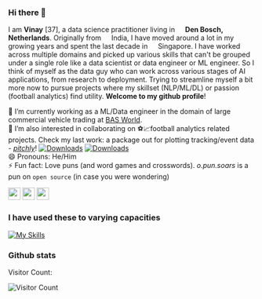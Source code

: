 ### Hi there 👋

<!--
**opunsoars/opunsoars** is a ✨ _special_ ✨ repository because its `README.md` (this file) appears on your GitHub profile.

Here are some ideas to get you started:

- 🔭 I’m currently working on ...
- 🌱 I’m currently learning ...
- 👯 I’m looking to collaborate on ...
- 🤔 I’m looking for help with ...
- 💬 Ask me about ...
- 📫 How to reach me: ...
- 😄 Pronouns: ...
- ⚡ Fun fact: ... 3909444
-->
I am **Vinay** [37], a data science practitioner living in  <img src="https://cdn-icons-png.flaticon.com/512/206/206615.png" width="13"/> **Den Bosch, Netherlands**. Originally from <img src="https://cdn-icons-png.flaticon.com/512/206/206606.png" width="13"/> India, I have moved around a lot in my growing years and spent the last decade in <img src="https://cdn-icons-png.flaticon.com/512/555/555538.png" width="13"/> Singapore. I have worked across multiple domains and picked up various skills that can't be grouped under a single role like a data scientist or data engineer or ML engineer. So I think of myself as the data guy who can work across various stages of AI applications, from research to deployment. Trying to streamline myself a bit more now to pursue projects where my skillset (NLP/ML/DL) or passion (football analytics) find utility. **Welcome to my github profile**!  

🔭 I’m currently working as a ML/Data engineer in the domain of large commercial vehicle trading at [BAS World](https://www.basworld.com/).  
👯 I’m also interested in collaborating on ⚽📈football analytics related projects. Check my last work: a package out for plotting tracking/event data - [_pitchly_](https://github.com/opunsoars/pitchly)! [![Downloads](https://static.pepy.tech/personalized-badge/pitchly?period=total&units=international_system&left_color=black&right_color=orange&left_text=Total%20Downloads)](https://pepy.tech/project/pitchly) [![Downloads](https://img.shields.io/badge/dynamic/json.svg?label=LastMonth&url=https%3A%2F%2Fpypistats.org%2Fapi%2Fpackages%2Fpitchly%2Frecent&query=data.last_month&colorB=brightgreen)](https://pypistats.org/packages/pitchly)  
😄 Pronouns: He/Him  
⚡ Fun fact: Love puns (and word games and crosswords). _o.pun.soars_ is a pun on `open source` (in case you were wondering)  

<a href="https://www.twitter.com/opunsoars"><img src="https://img.shields.io/badge/twitter-%231DA1F2.svg?&style=for-the-badge&logo=twitter&logoColor=white" height=25></a> <a href="https://www.linkedin.com/in/opunsoars"><img src="https://img.shields.io/badge/linkedin-%230077B5.svg?&style=for-the-badge&logo=linkedin&logoColor=white" height=25></a> <a href="mailto:vinay.warrier@gmail.com"><img src="https://img.shields.io/badge/email-%239D8189.svg?&style=for-the-badge&logo=mail&logoColor=white" height=25></a>

### I have used these to varying capacities
[![My Skills](https://skillicons.dev/icons?i=ansible,aws,django,docker,gcp,git,github,gitlab,js,linux,mysql,postman,py,r,regex,tensorflow,vscode)](https://skillicons.dev)

### Github stats

<!-- ![Vinay's GitHub stats](https://github-readme-stats.vercel.app/api?username=opunsoars&count_private=true&show_icons=true&theme=tokyonight) -->

<!-- [![trophy](https://github-profile-trophy.vercel.app/?username=opunsoars&theme=onedark)](https://github.com/ryo-ma/github-profile-trophy) -->


<!-- [![GitHub Streak](https://streak-stats.demolab.com/?user=opunsoars&theme=dark)](https://git.io/streak-stats) -->

Visitor Count:

![Visitor Count](https://profile-counter.glitch.me/opunsoars/count.svg)

<br />
